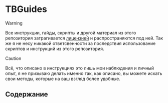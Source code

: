 # TBGuides
> [!WARNING]
>
> Все инструкции, гайды, скрипты и другой материал из этого репозитория затрагивается [лицензией](LICENSE) и распространяются под ней. Так же я не несу никакой ответсвенности за последствия использование скриптов и инструкций из этого репозитория.

> [!CAUTION]
>
> Всё, что описано в инструкциях это лишь мои наблюдения и личный опыт, я не призываю делать именно так, как описано, вы можете искать свои методы, которые на ваш взгляд более удобные.

## Содержание

